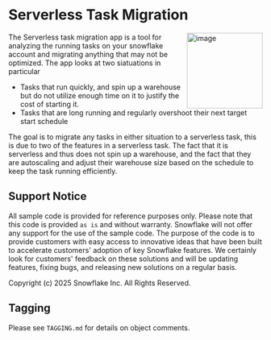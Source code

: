 # Serverless Task Migration

<a href="https://emerging-solutions-toolbox.streamlit.app/">
    <img src="https://github.com/user-attachments/assets/aa206d11-1d86-4f32-8a6d-49fe9715b098" alt="image" width="150" align="right";">
</a>

The Serverless task migration app is a tool for analyzing the running tasks on your snowflake account and migrating anything that may not be optimized.
The app looks at two siatuations in particular

- Tasks that run quickly, and spin up a warehouse but do not utilize enough time on it to justify the cost of starting it.
- Tasks that are long running and regularly overshoot their next target start schedule

The goal is to migrate any tasks in either situation to a serverless task, this is due to two of the features in a serverless task. The fact that it is serverless and thus does not spin up a warehouse, and the fact that they are autoscaling and adjust their warehouse size based on the schedule to keep the task running efficiently.

## Support Notice

All sample code is provided for reference purposes only. Please note that this code is
provided `as is` and without warranty. Snowflake will not offer any support for the use
of the sample code. The purpose of the code is to provide customers with easy access to
innovative ideas that have been built to accelerate customers' adoption of key
Snowflake features. We certainly look for customers' feedback on these solutions and
will be updating features, fixing bugs, and releasing new solutions on a regular basis.

Copyright (c) 2025 Snowflake Inc. All Rights Reserved.

## Tagging

Please see `TAGGING.md` for details on object comments.
